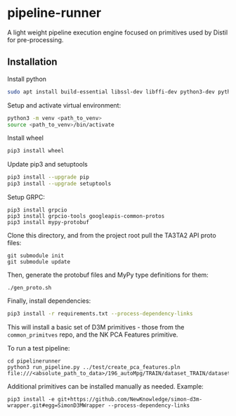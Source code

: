 # pipeline-runner

A light weight pipeline execution engine focused on primitives used by Distil for pre-processing.

## Installation


Install python

```bash
sudo apt install build-essential libssl-dev libffi-dev python3-dev python3-pip python3-venv
```

Setup and activate virtual environment:

```bash
python3 -m venv <path_to_venv>
source <path_to_venv>/bin/activate
```

Install wheel

```bash
pip3 install wheel
```
Update pip3 and setuptools

```bash
pip3 install --upgrade pip
pip3 install --upgrade setuptools
```

Setup GRPC:

```shell
pip3 install grpcio
pip3 install grpcio-tools googleapis-common-protos
pip3 install mypy-protobuf
```
Clone this directory, and from the project root pull the TA3TA2 API proto files:

```shell
git submodule init
git submodule update
```

Then, generate the protobuf files and MyPy type definitions for them:

```shell
./gen_proto.sh
```

Finally, install dependencies:

```bash
pip3 install -r requirements.txt --process-dependency-links
```

This will install a basic set of D3M primitives - those from the `common_primitves` repo, and the NK PCA Features primitive.

To run a test pipeline:

```shell
cd pipelinerunner
python3 run_pipeline.py ../test/create_pca_features.pln file:///<absolute_path_to_data>/196_autoMpg/TRAIN/dataset_TRAIN/datasetDoc.json
```

Additional primitives can be installed manually as needed. Example:

```shell
pip3 install -e git+https://github.com/NewKnowledge/simon-d3m-wrapper.git#egg=SimonD3MWrapper --process-dependency-links
```


